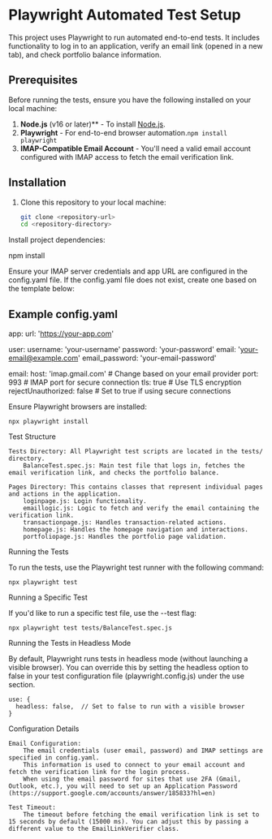 # Playwright Automated Test Setup

This project uses Playwright to run automated end-to-end tests. It includes functionality to log in to an application, verify an email link (opened in a new tab), and check portfolio balance information.

## Prerequisites

Before running the tests, ensure you have the following installed on your local machine:

1. **Node.js** (v16 or later)** - To install [Node.js](https://nodejs.org/).
2. **Playwright** - For end-to-end browser automation.```npm install playwright```
3. **IMAP-Compatible Email Account** - You'll need a valid email account configured with IMAP access to fetch the email verification link.

## Installation

1. Clone this repository to your local machine:
   ```bash
   git clone <repository-url>
   cd <repository-directory>

Install project dependencies:

npm install

Ensure your IMAP server credentials and app URL are configured in the config.yaml file. If the config.yaml file does not exist, create one based on the template below:

## Example config.yaml

app:
  url: 'https://your-app.com'

user:
  username: 'your-username'
  password: 'your-password'
  email: 'your-email@example.com'
  email_password: 'your-email-password'

email:
  host: 'imap.gmail.com'   # Change based on your email provider
  port: 993                # IMAP port for secure connection
  tls: true                # Use TLS encryption
  rejectUnauthorized: false # Set to true if using secure connections

Ensure Playwright browsers are installed:

    npx playwright install

Test Structure

    Tests Directory: All Playwright test scripts are located in the tests/ directory.
        BalanceTest.spec.js: Main test file that logs in, fetches the email verification link, and checks the portfolio balance.

    Pages Directory: This contains classes that represent individual pages and actions in the application.
        loginpage.js: Login functionality.
        emaillogic.js: Logic to fetch and verify the email containing the verification link.
        transactionpage.js: Handles transaction-related actions.
        homepage.js: Handles the homepage navigation and interactions.
        portfoliopage.js: Handles the portfolio page validation.

Running the Tests

To run the tests, use the Playwright test runner with the following command:

    npx playwright test

Running a Specific Test

If you'd like to run a specific test file, use the --test flag:

    npx playwright test tests/BalanceTest.spec.js

Running the Tests in Headless Mode

By default, Playwright runs tests in headless mode (without launching a visible browser). You can override this by setting the headless option to false in your test configuration file (playwright.config.js) under the use section.

    use: {
      headless: false,  // Set to false to run with a visible browser
    }

Configuration Details

    Email Configuration:
        The email credentials (user email, password) and IMAP settings are specified in config.yaml.
        This information is used to connect to your email account and fetch the verification link for the login process.
        When using the email password for sites that use 2FA (Gmail, Outlook, etc.), you will need to set up an Application Password           (https://support.google.com/accounts/answer/185833?hl=en)

    Test Timeout:
        The timeout before fetching the email verification link is set to 15 seconds by default (15000 ms). You can adjust this by passing a different value to the EmailLinkVerifier class.

